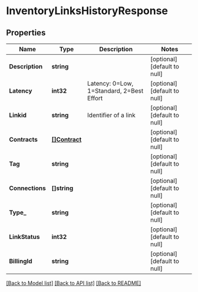 # InventoryLinksHistoryResponse

## Properties
Name | Type | Description | Notes
------------ | ------------- | ------------- | -------------
**Description** | **string** |  | [optional] [default to null]
**Latency** | **int32** | Latency: 0&#x3D;Low, 1&#x3D;Standard, 2&#x3D;Best Effort | [optional] [default to null]
**Linkid** | **string** | Identifier of a link | [optional] [default to null]
**Contracts** | [**[]Contract**](Contract.md) |  | [optional] [default to null]
**Tag** | **string** |  | [optional] [default to null]
**Connections** | **[]string** |  | [optional] [default to null]
**Type_** | **string** |  | [optional] [default to null]
**LinkStatus** | **int32** |  | [optional] [default to null]
**BillingId** | **string** |  | [optional] [default to null]

[[Back to Model list]](../README.md#documentation-for-models) [[Back to API list]](../README.md#documentation-for-api-endpoints) [[Back to README]](../README.md)


